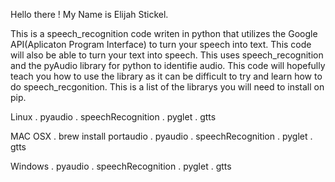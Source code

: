 Hello there !
My Name is Elijah Stickel.

This is a speech_recognition code writen in python that utilizes the Google API(Aplicaton Program Interface) to turn your speech into text. This code will also be able to turn your text into speech. This uses speech_recognition and the pyAudio library for python to identifie audio. This code will hopefully teach you how to use the library as it can be difficult to try and learn how to do speech_recgonition. This is a list of the librarys you will need to install on pip.


Linux
. pyaudio
. speechRecognition
. pyglet
. gtts

MAC OSX
. brew install portaudio
. pyaudio
. speechRecognition
. pyglet
. gtts

Windows
. pyaudio
. speechRecognition
. pyglet
. gtts